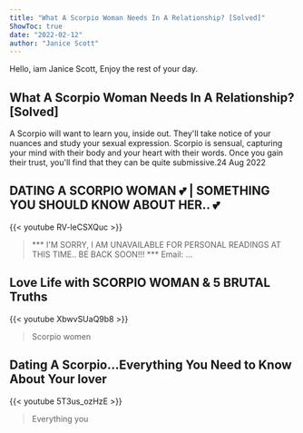 ```yaml
---
title: "What A Scorpio Woman Needs In A Relationship? [Solved]"
ShowToc: true 
date: "2022-02-12"
author: "Janice Scott" 
---
```


Hello, iam Janice Scott, Enjoy the rest of your day.
## What A Scorpio Woman Needs In A Relationship? [Solved]
A Scorpio will want to learn you, inside out. They'll take notice of your nuances and study your sexual expression. Scorpio is sensual, capturing your mind with their body and your heart with their words. Once you gain their trust, you'll find that they can be quite submissive.24 Aug 2022

## DATING A SCORPIO WOMAN 💕 | SOMETHING YOU SHOULD KNOW ABOUT HER.. 💕
{{< youtube RV-leCSXQuc >}}
>*** I'M SORRY, I AM UNAVAILABLE FOR PERSONAL READINGS AT THIS TIME.. BE BACK SOON!!! *** Email: ...

## Love Life with SCORPIO WOMAN & 5 BRUTAL Truths
{{< youtube XbwvSUaQ9b8 >}}
>Scorpio women

## Dating A Scorpio...Everything You Need to Know About Your lover
{{< youtube 5T3us_ozHzE >}}
>Everything you 

